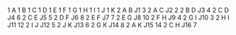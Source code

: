 1
A
1
B
1
C
1
D
1
E
1
F
1
G
1
H
1
I
1
J
1
K
2
A
B
J1
3
2
A
C
J2
2
2
B
D
J3
4
2
C
D
J4
6
2
C
E
J5
5
2
D
F
J6
8
2
E
F
J7
7
2
E
G
J8
10
2
F
H
J9
4
2
G
I
J10
3
2
H
I
J11
12
2
I
J
J12
5
2
J
K
J13
6
2
G
K
J14
8
2
A
K
J15
14
2
C
H
J16
7